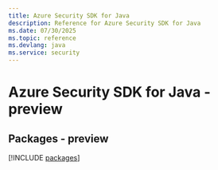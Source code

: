 ```yaml
---
title: Azure Security SDK for Java
description: Reference for Azure Security SDK for Java
ms.date: 07/30/2025
ms.topic: reference
ms.devlang: java
ms.service: security
---
```

# Azure Security SDK for Java - preview
## Packages - preview
[!INCLUDE [packages](security-index.md)]